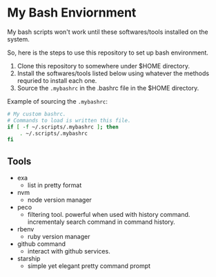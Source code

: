 # My Bash Enviornment

My bash scripts won't work until these softwares/tools installed on the system.

So, here is the steps to use this repository to set up bash environment.

1. Clone this repository to somewhere under $HOME directory.
1. Install the softwares/tools listed below using whatever the methods requried to install each one.
1. Source the `.mybashrc` in the .bashrc file in the $HOME directory.

Example of sourcing the `.mybashrc`: 
```bash
# My custom bashrc.
# Commands to load is written this file.
if [ -f ~/.scripts/.mybashrc ]; then
    . ~/.scripts/.mybashrc
fi
```


## Tools
- exa
    - list in pretty format
- nvm
    - node version manager
- peco
    - filtering tool. powerful when used with history command. incrementaly search command in command history.
- rbenv
    - ruby version manager
- github command
    - interact with github services.
- starship
    - simple yet elegant pretty command prompt